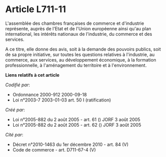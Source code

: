 # Article L711-11

L'assemblée des chambres françaises de commerce et d'industrie représente, auprès de l'Etat et de l'Union européenne ainsi
qu'au plan international, les intérêts nationaux de l'industrie, du commerce et des services.

A ce titre, elle donne des avis, soit à la demande des pouvoirs publics, soit de sa propre initiative, sur toutes les
questions relatives à l'industrie, au commerce, aux services, au développement économique, à la formation professionnelle, à
l'aménagement du territoire et à l'environnement.

**Liens relatifs à cet article**

_Codifié par_:

  - Ordonnance 2000-912 2000-09-18
  - Loi n°2003-7 2003-01-03 art. 50 I (ratification)

_Créé par_:

  - Loi n°2005-882 du 2 août 2005 - art. 61 () JORF 3 août 2005
  - Loi n°2005-882 du 2 août 2005 - art. 62 () JORF 3 août 2005

_Cité par_:

  - Décret n°2010-1463 du 1er décembre 2010 - art. 84 (V)
  - Code de commerce - art. D711-67-4 (V)
